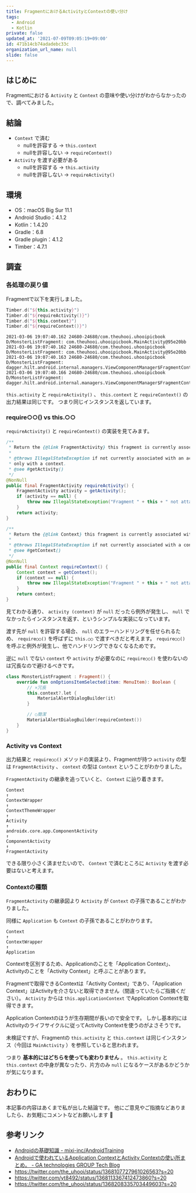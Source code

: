 ```yaml
---
title: FragmentにおけるActivityとContextの使い分け
tags:
  - Android
  - Kotlin
private: false
updated_at: '2021-07-09T09:05:19+09:00'
id: 471b14cb74adadebc33c
organization_url_name: null
slide: false
---
```

## はじめに

Fragmentにおける `Activity` と `Context` の意味や使い分けがわからなかったので、調べてみました。

## 結論

- `Context` で済む
  - nullを許容する → `this.context`
  - nullを許容しない → `requireContext()`
- `Activity` を渡す必要がある
  - nullを許容する → `this.activity`
  - nullを許容しない → `requireActivity()`

## 環境

- OS：macOS Big Sur 11.1
- Android Studio：4.1.2
- Kotlin：1.4.20
- Gradle：6.8
- Gradle plugin：4.1.2
- Timber：4.7.1

## 調査

### 各処理の戻り値

Fragmentで以下を実行しました。

```kotlin:MonsterListFragment.kt
Timber.d("${this.activity}")
Timber.d("${requireActivity()}")
Timber.d("${this.context}")
Timber.d("${requireContext()}")
```

```:Logcatの出力結果
2021-03-06 19:07:40.162 24680-24680/com.theuhooi.uhooipicbook D/MonsterListFragment: com.theuhooi.uhooipicbook.MainActivity@95e20bb
2021-03-06 19:07:40.162 24680-24680/com.theuhooi.uhooipicbook D/MonsterListFragment: com.theuhooi.uhooipicbook.MainActivity@95e20bb
2021-03-06 19:07:40.163 24680-24680/com.theuhooi.uhooipicbook D/MonsterListFragment: dagger.hilt.android.internal.managers.ViewComponentManager$FragmentContextWrapper@e47f888
2021-03-06 19:07:40.166 24680-24680/com.theuhooi.uhooipicbook D/MonsterListFragment: dagger.hilt.android.internal.managers.ViewComponentManager$FragmentContextWrapper@e47f888
```

`this.activity` と `requireActivity()` 、 `this.context` と `requireContext()` の出力結果は同じです。
つまり同じインスタンスを返しています。

### require○○() vs this.○○

`requireActivity()` と `requireContext()` の実装を見てみます。

```java:Fragment.java
/**
 * Return the {@link FragmentActivity} this fragment is currently associated with.
 *
 * @throws IllegalStateException if not currently associated with an activity or if associated
 * only with a context.
 * @see #getActivity()
 */
@NonNull
public final FragmentActivity requireActivity() {
    FragmentActivity activity = getActivity();
    if (activity == null) {
        throw new IllegalStateException("Fragment " + this + " not attached to an activity.");
    }
    return activity;
}
```

```java:Fragment.java
/**
 * Return the {@link Context} this fragment is currently associated with.
 *
 * @throws IllegalStateException if not currently associated with a context.
 * @see #getContext()
 */
@NonNull
public final Context requireContext() {
    Context context = getContext();
    if (context == null) {
        throw new IllegalStateException("Fragment " + this + " not attached to a context.");
    }
    return context;
}
```

見てわかる通り、 `activity (context)` が `null` だったら例外が発生し、 `null` でなかったらインスタンスを返す、というシンプルな実装になっています。

渡す先が `null` を許容する場合、 `null` のエラーハンドリングを任せられるため、 `require○○()` を呼ばずに `this.○○` で渡すべきだと考えます。
`require○○()` を呼ぶと例外が発生し、他でハンドリングできなくなるためです。

逆に `null` でない `context` や `activity` が必要なのに `require○○()` を使わないのは冗長なので避けるべきです。

```kotlin:MonsterListFragment.kt
class MonsterListFragment : Fragment() {
    override fun onOptionsItemSelected(item: MenuItem): Boolean {
        // ×冗長
        this.context?.let {
            MaterialAlertDialogBuilder(it)
        }

        // ○簡潔
        MaterialAlertDialogBuilder(requireContext())
    }
}
```

### Activity vs Context

出力結果と `require○○()` メソッドの実装より、Fragmentが持つ `activity` の型は `FragmentActivity` 、 `context` の型は `Context` ということがわかりました。

`FragmentActivity` の継承を追っていくと、 `Context` に辿り着きます。

```
Context
↑
ContextWrapper
↑
ContextThemeWrapper
↑
Activity
↑
androidx.core.app.ComponentActivity
↑
ComponentActivity
↑
FragmentActivity
```

できる限り小さく済ませたいので、 `Context` で済むところに `Activity` を渡す必要はないと考えます。

### Contextの種類

`FragmentActivity` の継承図より `Activity` が `Context` の子孫であることがわかりました。

同様に `Application` も `Context` の子孫であることがわかります。

```
Context
↑
ContextWrapper
↑
Application
```

Contextを区別するため、Applicationのことを「Application Context」、Activityのことを「Activity Context」と呼ぶことがあります。

Fragmentで取得できるContextは「Activity Context」であり、「Application Context」はActivityを介さないと取得できません（間違っていたらご指摘ください）。
`Activity` からは `this.applicationContext` でApplication Contextを取得できます。

Application Contextのほうが生存期間が長いので安全です。
しかし基本的にはActivityのライフサイクルに従ってActivity Contextを使うのがよさそうです。

未検証ですが、Fragmentの `this.activity` と `this.context` は同じインスタンス（今回は `MainActivity` ）を参照していると思われます。

つまり __基本的にはどちらを使っても変わりません__ 。
`this.activity` と `this.context` の中身が異なったり、片方のみ `null` になるケースがあるかどうかが気になります。

## おわりに

本記事の内容はあくまで私が出した結論です。
他にご意見やご指摘などありましたら、お気軽にコメントなどお願いします :pray: 

## 参考リンク

- [Androidの基礎知識 - mixi-inc/AndroidTraining](http://mixi-inc.github.io/AndroidTraining/introductions/1.04.basic-knowledge.html#context)
- [Androidで使われているApplication ContextとActivity Contextの使い所まとめ。 - GA technologies GROUP Tech Blog](https://tech.ga-tech.co.jp/entry/2020/06/android-contexts)
- https://twitter.com/the_uhooi/status/1368107727961026563?s=20
- https://twitter.com/yt8492/status/1368113367412473860?s=20
- https://twitter.com/the_uhooi/status/1368208335703449603?s=20
